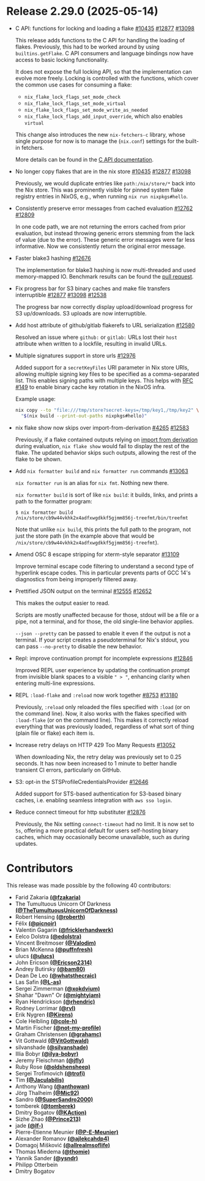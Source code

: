 # Release 2.29.0 (2025-05-14)

- C API: functions for locking and loading a flake [#10435](https://github.com/NixOS/nix/issues/10435) [#12877](https://github.com/NixOS/nix/pull/12877) [#13098](https://github.com/NixOS/nix/pull/13098)

  This release adds functions to the C API for handling the loading of flakes. Previously, this had to be worked around by using `builtins.getFlake`.
  C API consumers and language bindings now have access to basic locking functionality.

  It does not expose the full locking API, so that the implementation can evolve more freely.
  Locking is controlled with the functions, which cover the common use cases for consuming a flake:
  - `nix_flake_lock_flags_set_mode_check`
  - `nix_flake_lock_flags_set_mode_virtual`
  - `nix_flake_lock_flags_set_mode_write_as_needed`
  - `nix_flake_lock_flags_add_input_override`, which also enables `virtual`

  This change also introduces the new `nix-fetchers-c` library, whose single purpose for now is to manage the (`nix.conf`) settings for the built-in fetchers.

  More details can be found in the [C API documentation](@docroot@/c-api.md).

- No longer copy flakes that are in the nix store [#10435](https://github.com/NixOS/nix/issues/10435) [#12877](https://github.com/NixOS/nix/pull/12877) [#13098](https://github.com/NixOS/nix/pull/13098)

  Previously, we would duplicate entries like `path:/nix/store/*` back into the Nix store.
  This was prominently visible for pinned system flake registry entries in NixOS, e.g., when running `nix run nixpkgs#hello`.

- Consistently preserve error messages from cached evaluation [#12762](https://github.com/NixOS/nix/issues/12762) [#12809](https://github.com/NixOS/nix/pull/12809)

  In one code path, we are not returning the errors cached from prior evaluation, but instead throwing generic errors stemming from the lack of value (due to the error).
  These generic error messages were far less informative.
  Now we consistently return the original error message.

- Faster blake3 hashing [#12676](https://github.com/NixOS/nix/pull/12676)

  The implementation for blake3 hashing is now multi-threaded and used memory-mapped IO.
  Benchmark results can be found the [pull request](https://github.com/NixOS/nix/pull/12676).

- Fix progress bar for S3 binary caches and make file transfers interruptible [#12877](https://github.com/NixOS/nix/issues/12877) [#13098](https://github.com/NixOS/nix/issues/13098) [#12538](https://github.com/NixOS/nix/pull/12538)

  The progress bar now correctly display upload/download progress for S3 up/downloads. S3 uploads are now interruptible.

- Add host attribute of github/gitlab flakerefs to URL serialization [#12580](https://github.com/NixOS/nix/pull/12580)

  Resolved an issue where `github:` or `gitlab:` URLs lost their `host` attribute when written to a lockfile, resulting in invalid URLs.

- Multiple signatures support in store urls [#12976](https://github.com/NixOS/nix/pull/12976)

  Added support for a `secretKeyFiles` URI parameter in Nix store URIs, allowing multiple signing key files to be specified as a comma-separated list.
  This enables signing paths with multiple keys. This helps with [RFC #149](https://github.com/NixOS/rfcs/pull/149) to enable binary cache key rotation in the NixOS infra.

  Example usage:

  ```bash
  nix copy --to "file:///tmp/store?secret-keys=/tmp/key1,/tmp/key2" \
    "$(nix build --print-out-paths nixpkgs#hello)"
  ```

- nix flake show now skips over import-from-derivation [#4265](https://github.com/NixOS/nix/issues/4265) [#12583](https://github.com/NixOS/nix/pull/12583)

  Previously, if a flake contained outputs relying on [import from derivation](@docroot@/language/import-from-derivation.md) during evaluation, `nix flake show` would fail to display the rest of the flake. The updated behavior skips such outputs, allowing the rest of the flake to be shown.

- Add `nix formatter build` and `nix formatter run` commands [#13063](https://github.com/NixOS/nix/pull/13063)

  `nix formatter run` is an alias for `nix fmt`. Nothing new there.

  `nix formatter build` is sort of like `nix build`: it builds, links, and prints a path to the formatter program:

  ```
  $ nix formatter build
  /nix/store/cb9w44vkhk2x4adfxwgdkkf5gjmm856j-treefmt/bin/treefmt
  ```

  Note that unlike `nix build`, this prints the full path to the program, not just the store path (in the example above that would be `/nix/store/cb9w44vkhk2x4adfxwgdkkf5gjmm856j-treefmt`).

- Amend OSC 8 escape stripping for xterm-style separator [#13109](https://github.com/NixOS/nix/pull/13109)

  Improve terminal escape code filtering to understand a second type of hyperlink escape codes.
  This in particular prevents parts of GCC 14's diagnostics from being improperly filtered away.

- Prettified JSON output on the terminal [#12555](https://github.com/NixOS/nix/issues/12555) [#12652](https://github.com/NixOS/nix/pull/12652)

  This makes the output easier to read.

  Scripts are mostly unaffected because for those, stdout will be a file or a pipe, not a terminal, and for those, the old single-line behavior applies.

  `--json --pretty` can be passed to enable it even if the output is not a terminal.
  If your script creates a pseudoterminal for Nix's stdout, you can pass `--no-pretty` to disable the new behavior.

- Repl: improve continuation prompt for incomplete expressions [#12846](https://github.com/NixOS/nix/pull/12846)

  Improved REPL user experience by updating the continuation prompt from invisible blank spaces to a visible `" > "`, enhancing clarity when entering multi-line expressions.

- REPL `:load-flake` and `:reload` now work together [#8753](https://github.com/NixOS/nix/issues/8753) [#13180](https://github.com/NixOS/nix/pull/13180)

  Previously, `:reload` only reloaded the files specified with `:load` (or on the command line).
  Now, it also works with the flakes specified with `:load-flake` (or on the command line).
  This makes it correctly reload everything that was previously loaded, regardless of what sort of thing (plain file or flake) each item is.

- Increase retry delays on HTTP 429 Too Many Requests [#13052](https://github.com/NixOS/nix/pull/13052)

  When downloading Nix, the retry delay was previously set to 0.25 seconds. It has now been increased to 1 minute to better handle transient CI errors, particularly on GitHub.

- S3: opt-in the STSProfileCredentialsProvider [#12646](https://github.com/NixOS/nix/pull/12646)

  Added support for STS-based authentication for S3-based binary caches, i.e. enabling seamless integration with `aws sso login`.

- Reduce connect timeout for http substituter [#12876](https://github.com/NixOS/nix/pull/12876)

  Previously, the Nix setting `connect-timeout` had no limit. It is now set to `5s`, offering a more practical default for users self-hosting binary caches, which may occasionally become unavailable, such as during updates.


# Contributors


This release was made possible by the following 40 contributors:

- Farid Zakaria [**(@fzakaria)**](https://github.com/fzakaria)
- The Tumultuous Unicorn Of Darkness [**(@TheTumultuousUnicornOfDarkness)**](https://github.com/TheTumultuousUnicornOfDarkness)
- Robert Hensing [**(@roberth)**](https://github.com/roberth)
- Félix [**(@picnoir)**](https://github.com/picnoir)
- Valentin Gagarin [**(@fricklerhandwerk)**](https://github.com/fricklerhandwerk)
- Eelco Dolstra [**(@edolstra)**](https://github.com/edolstra)
- Vincent Breitmoser [**(@Valodim)**](https://github.com/Valodim)
- Brian McKenna [**(@puffnfresh)**](https://github.com/puffnfresh)
- ulucs [**(@ulucs)**](https://github.com/ulucs)
- John Ericson [**(@Ericson2314)**](https://github.com/Ericson2314)
- Andrey Butirsky [**(@bam80)**](https://github.com/bam80)
- Dean De Leo [**(@whatsthecraic)**](https://github.com/whatsthecraic)
- Las Safin [**(@L-as)**](https://github.com/L-as)
- Sergei Zimmerman [**(@xokdvium)**](https://github.com/xokdvium)
- Shahar "Dawn" Or [**(@mightyiam)**](https://github.com/mightyiam)
- Ryan Hendrickson [**(@rhendric)**](https://github.com/rhendric)
- Rodney Lorrimar [**(@rvl)**](https://github.com/rvl)
- Erik Nygren [**(@Kirens)**](https://github.com/Kirens)
- Cole Helbling [**(@cole-h)**](https://github.com/cole-h)
- Martin Fischer [**(@not-my-profile)**](https://github.com/not-my-profile)
- Graham Christensen [**(@grahamc)**](https://github.com/grahamc)
- Vit Gottwald [**(@VitGottwald)**](https://github.com/VitGottwald)
- silvanshade [**(@silvanshade)**](https://github.com/silvanshade)
- Illia Bobyr [**(@ilya-bobyr)**](https://github.com/ilya-bobyr)
- Jeremy Fleischman [**(@jfly)**](https://github.com/jfly)
- Ruby Rose [**(@oldshensheep)**](https://github.com/oldshensheep)
- Sergei Trofimovich [**(@trofi)**](https://github.com/trofi)
- Tim [**(@Jaculabilis)**](https://github.com/Jaculabilis)
- Anthony Wang [**(@anthowan)**](https://github.com/anthowan)
- Jörg Thalheim [**(@Mic92)**](https://github.com/Mic92)
- Sandro [**(@SuperSandro2000)**](https://github.com/SuperSandro2000)
- tomberek [**(@tomberek)**](https://github.com/tomberek)
- Dmitry Bogatov [**(@KAction)**](https://github.com/KAction)
- Sizhe Zhao [**(@Prince213)**](https://github.com/Prince213)
- jade [**(@lf-)**](https://github.com/lf-)
- Pierre-Etienne Meunier [**(@P-E-Meunier)**](https://github.com/P-E-Meunier)
- Alexander Romanov [**(@ajlekcahdp4)**](https://github.com/ajlekcahdp4)
- Domagoj Mišković [**(@allrealmsoflife)**](https://github.com/allrealmsoflife)
- Thomas Miedema [**(@thomie)**](https://github.com/thomie)
- Yannik Sander [**(@ysndr)**](https://github.com/ysndr)
- Philipp Otterbein
- Dmitry Bogatov
